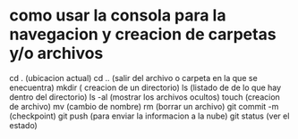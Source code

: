 # como usar la consola para la navegacion y creacion de carpetas y/o archivos

cd . (ubicacion actual)
cd .. (salir del archivo o carpeta en la que se enecuentra)
mkdir ( creacion de un directorio)
ls (listado de de lo que hay dentro del directorio)
ls -al (mostrar los archivos ocultos)
touch (creacion de archivo)
mv (cambio de nombre)
rm (borrar un archivo)
git commit -m (checkpoint)
git push (para enviar la informacion a la nube) 
git status (ver el estado)
